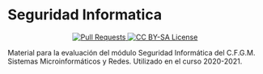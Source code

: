 # Seguridad Informatica

<p align="center">
  <a href="https://github.com/DavidLMS/SeguridadInformatica/pulls">
    <img src="https://img.shields.io/badge/PRs-welcome-brightgreen.svg?longCache=true" alt="Pull Requests">
  </a>
  <a href="LICENSE">
      <img src="https://img.shields.io/badge/License-CC%20BY--SA%204.0-lightgrey.svg?longCache=true" alt="CC BY-SA License">
    </a>
</p>

Material para la evaluación del módulo Seguridad Informática del C.F.G.M. Sistemas Microinformáticos y Redes.
Utilizado en el curso 2020-2021.
